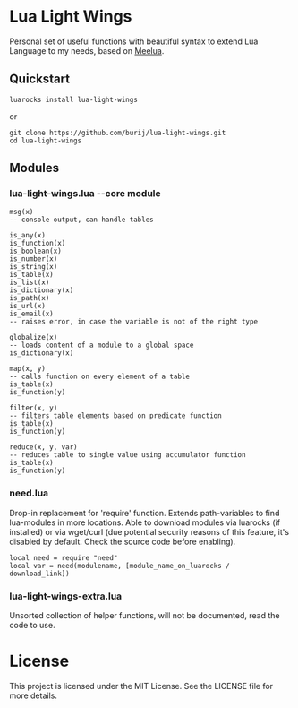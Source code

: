  # Lua Light Wings
Personal set of useful functions with beautiful syntax to extend Lua Language to my needs, based on [Meelua](https://github.com/burij/meelua).

## Quickstart

```
luarocks install lua-light-wings
```
or

```
git clone https://github.com/burij/lua-light-wings.git
cd lua-light-wings
```

## Modules
### lua-light-wings.lua --core module

```
msg(x)
-- console output, can handle tables
```

```
is_any(x)
is_function(x)
is_boolean(x)
is_number(x)
is_string(x)
is_table(x)
is_list(x)
is_dictionary(x)
is_path(x)
is_url(x)
is_email(x)
-- raises error, in case the variable is not of the right type
```

```
globalize(x)
-- loads content of a module to a global space
is_dictionary(x)
```

```
map(x, y)
-- calls function on every element of a table
is_table(x)
is_function(y)
```

```
filter(x, y)
-- filters table elements based on predicate function
is_table(x)
is_function(y)
```

```
reduce(x, y, var)
-- reduces table to single value using accumulator function
is_table(x)
is_function(y)
```

### need.lua
Drop-in replacement for 'require' function. Extends path-variables to find lua-modules in more locations. Able to download modules via luarocks (if installed) or via wget/curl (due potential security reasons of this feature, it's disabled by default. Check the source code  before enabling).


```
local need = require "need"
local var = need(modulename, [module_name_on_luarocks / download_link])
```


### lua-light-wings-extra.lua
Unsorted collection of helper functions, will not be documented, read the code to use.






# License
This project is licensed under the MIT License. See the LICENSE file for more details.

